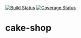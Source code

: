 [![Build Status](https://travis-ci.org/CJSCommonPlatform/cake-shop.svg?branch=master)](https://travis-ci.org/CJSCommonPlatform/cake-shop) [![Coverage Status](https://coveralls.io/repos/github/CJSCommonPlatform/cake-shop/badge.svg?branch=master)](https://coveralls.io/github/CJSCommonPlatform/cake-shop?branch=master)


# cake-shop
